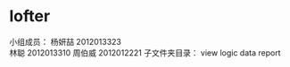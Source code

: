 lofter
======

  小组成员： 杨妍喆 2012013323  
             林聪   2012013310
             周伯威 2012012221
  子文件夹目录：
            view
            logic
            data
            report

